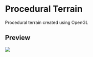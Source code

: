 # Procedural Terrain  
Procedural terrain created using OpenGL

## Preview
![](previews/preview.gif)
